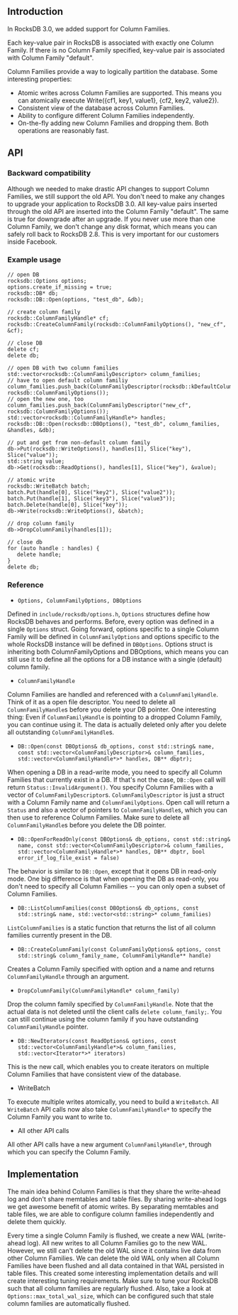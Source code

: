 ## Introduction

In RocksDB 3.0, we added support for Column Families.

Each key-value pair in RocksDB is associated with exactly one Column Family. If there is no Column Family specified, key-value pair is associated with Column Family "default".

Column Families provide a way to logically partition the database. Some interesting properties:
* Atomic writes across Column Families are supported. This means you can atomically execute Write({cf1, key1, value1}, {cf2, key2, value2}).
* Consistent view of the database across Column Families.
* Ability to configure different Column Families independently.
* On-the-fly adding new Column Families and dropping them. Both operations are reasonably fast.

## API

### Backward compatibility
Although we needed to make drastic API changes to support Column Families, we still support the old API. You don't need to make any changes to upgrade your application to RocksDB 3.0. All key-value pairs inserted through the old API are inserted into the Column Family "default". The same is true for downgrade after an upgrade. If you never use more than one Column Family, we don't change any disk format, which means you can safely roll back to RocksDB 2.8. This is very important for our customers inside Facebook.

### Example usage
 
    // open DB
    rocksdb::Options options;
    options.create_if_missing = true;
    rocksdb::DB* db;
    rocksdb::DB::Open(options, "test_db", &db);
    
    // create column family
    rocksdb::ColumnFamilyHandle* cf;
    rocksdb::CreateColumnFamily(rocksdb::ColumnFamilyOptions(), "new_cf", &cf);

    // close DB
    delete cf;
    delete db;

    // open DB with two column families
    std::vector<rocksdb::ColumnFamilyDescriptor> column_families;
    // have to open default column familiy
    column_families.push_back(ColumnFamilyDescriptor(rocksdb::kDefaultColumnFamilyName, rocksdb::ColumnFamilyOptions());
    // open the new one, too
    column_families.push_back(ColumnFamilyDescriptor("new_cf", rocksdb::ColumnFamilyOptions());
    std::vector<rocksdb::ColumnFamilyHandle*> handles;
    rocksdb::DB::Open(rocksdb::DBOptions(), "test_db", column_families, &handles, &db);

    // put and get from non-default column family
    db->Put(rocksdb::WriteOptions(), handles[1], Slice("key"), Slice("value")); 
    std::string value;
    db->Get(rocksdb::ReadOptions(), handles[1], Slice("key"), &value);

    // atomic write
    rocksdb::WriteBatch batch;
    batch.Put(handle[0], Slice("key2"), Slice("value2"));
    batch.Put(handle[1], Slice("key3"), Slice("value3"));
    batch.Delete(handle[0], Slice("key"));
    db->Write(rocksdb::WriteOptions(), &batch);

    // drop column family
    db->DropColumnFamily(handles[1]);

    // close db
    for (auto handle : handles) {
       delete handle;
    }
    delete db;

### Reference

* `Options, ColumnFamilyOptions, DBOptions`

Defined in `include/rocksdb/options.h`, `Options` structures define how RocksDB behaves and performs. Before, every option was defined in a single `Options` struct. Going forward, options specific to a single Column Family will be defined in `ColumnFamilyOptions` and options specific to the whole RocksDB instance will be defined in `DBOptions`. Options struct is inheriting both ColumnFamilyOptions and DBOptions, which means you can still use it to define all the options for a DB instance with a single (default) column family.

* `ColumnFamilyHandle`

Column Families are handled and referenced with a `ColumnFamilyHandle`. Think of it as a open file descriptor. You need to delete all `ColumnFamilyHandle`s before you delete your DB pointer. One interesting thing: Even if `ColumnFamilyHandle` is pointing to a dropped Column Family, you can continue using it. The data is actually deleted only after you delete all outstanding `ColumnFamilyHandle`s.

* `DB::Open(const DBOptions& db_options, const std::string& name, const std::vector<ColumnFamilyDescriptor>& column_families, std::vector<ColumnFamilyHandle*>* handles, DB** dbptr);`

When opening a DB in a read-write mode, you need to specify all Column Families that currently exist in a DB. If that's not the case, `DB::Open` call will return `Status::InvalidArgument()`.  You specify Column Families with a vector of `ColumnFamilyDescriptor`s. `ColumnFamilyDescriptor` is just a struct with a Column Family name and `ColumnFamilyOptions`. Open call will return a `Status` and also a vector of pointers to `ColumnFamilyHandle`s, which you can then use to reference Column Families. Make sure to delete all `ColumnFamilyHandle`s before you delete the DB pointer.

* `DB::OpenForReadOnly(const DBOptions& db_options, const std::string& name, const std::vector<ColumnFamilyDescriptor>& column_families, std::vector<ColumnFamilyHandle*>* handles, DB** dbptr, bool error_if_log_file_exist = false)`

The behavior is similar to `DB::Open`, except that it opens DB in read-only mode. One big difference is that when opening the DB as read-only, you don't need to specify all Column Families -- you can only open a subset of Column Families.

* `DB::ListColumnFamilies(const DBOptions& db_options, const std::string& name, std::vector<std::string>* column_families)`

`ListColumnFamilies` is a static function that returns the list of all column families currently present in the DB.

* `DB::CreateColumnFamily(const ColumnFamilyOptions& options, const std::string& column_family_name, ColumnFamilyHandle** handle)`

Creates a Column Family specified with option and a name and returns `ColumnFamilyHandle` through an argument.

* `DropColumnFamily(ColumnFamilyHandle* column_family)`

Drop the column family specified by `ColumnFamilyHandle`. Note that the actual data is not deleted until the client calls `delete column_family;`. You can still continue using the column family if you have outstanding `ColumnFamilyHandle` pointer.

* `DB::NewIterators(const ReadOptions& options, const std::vector<ColumnFamilyHandle*>& column_families, std::vector<Iterator*>* iterators)`

This is the new call, which enables you to create iterators on multiple Column Families that have consistent view of the database.

* WriteBatch

To execute multiple writes atomically, you need to build a `WriteBatch`. All `WriteBatch` API calls now also take `ColumnFamilyHandle*` to specify the Column Family you want to write to.

* All other API calls

All other API calls have a new argument `ColumnFamilyHandle*`, through which you can specify the Column Family.

## Implementation

The main idea behind Column Families is that they share the write-ahead log and don't share memtables and table files. By sharing write-ahead logs we get awesome benefit of atomic writes. By separating memtables and table files, we are able to configure column families independently and delete them quickly.

Every time a single Column Family is flushed, we create a new WAL (write-ahead log). All new writes to all Column Families go to the new WAL. However, we still can't delete the old WAL since it contains live data from other Column Families. We can delete the old WAL only when all Column Families have been flushed and all data contained in that WAL persisted in table files. This created some interesting implementation details and will create interesting tuning requirements. Make sure to tune your RocksDB such that all column families are regularly flushed. Also, take a look at `Options::max_total_wal_size`, which can be configured such that stale column families are automatically flushed.